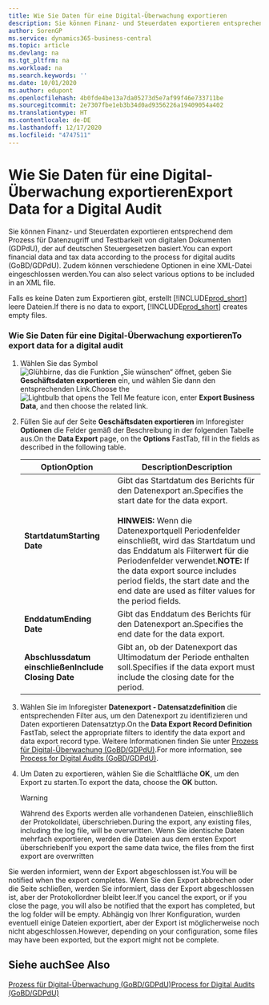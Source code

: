 ```yaml
---
title: Wie Sie Daten für eine Digital-Überwachung exportieren
description: Sie können Finanz- und Steuerdaten exportieren entsprechend dem Prozess für Datenzugriff und Testbarkeit von digitalen Dokumenten (GDPdU), der auf deutschen Steuergesetzen basiert. Zudem können verschiedene Optionen in eine XML-Datei eingeschlossen werden.
author: SorenGP
ms.service: dynamics365-business-central
ms.topic: article
ms.devlang: na
ms.tgt_pltfrm: na
ms.workload: na
ms.search.keywords: ''
ms.date: 10/01/2020
ms.author: edupont
ms.openlocfilehash: 4b0fde4be13a7da05273d5e7af99f46e733711be
ms.sourcegitcommit: 2e7307fbe1eb3b34d0ad9356226a19409054a402
ms.translationtype: HT
ms.contentlocale: de-DE
ms.lasthandoff: 12/17/2020
ms.locfileid: "4747511"
---
```

# <a name="export-data-for-a-digital-audit"></a><span data-ttu-id="514cf-104">Wie Sie Daten für eine Digital-Überwachung exportieren</span><span class="sxs-lookup"><span data-stu-id="514cf-104">Export Data for a Digital Audit</span></span>
<span data-ttu-id="514cf-105">Sie können Finanz- und Steuerdaten exportieren entsprechend dem Prozess für Datenzugriff und Testbarkeit von digitalen Dokumenten (GDPdU), der auf deutschen Steuergesetzen basiert.</span><span class="sxs-lookup"><span data-stu-id="514cf-105">You can export financial data and tax data according to the process for digital audits (GoBD/GDPdU).</span></span> <span data-ttu-id="514cf-106">Zudem können verschiedene Optionen in eine XML-Datei eingeschlossen werden.</span><span class="sxs-lookup"><span data-stu-id="514cf-106">You can also select various options to be included in an XML file.</span></span>  

<span data-ttu-id="514cf-107">Falls es keine Daten zum Exportieren gibt, erstellt [!INCLUDE[prod_short](../../includes/prod_short.md)] leere Dateien.</span><span class="sxs-lookup"><span data-stu-id="514cf-107">If there is no data to export, [!INCLUDE[prod_short](../../includes/prod_short.md)] creates empty files.</span></span>  

### <a name="to-export-data-for-a-digital-audit"></a><span data-ttu-id="514cf-108">Wie Sie Daten für eine Digital-Überwachung exportieren</span><span class="sxs-lookup"><span data-stu-id="514cf-108">To export data for a digital audit</span></span>

1.  <span data-ttu-id="514cf-109">Wählen Sie das Symbol ![Glühbirne, das die Funktion „Sie wünschen“ öffnet](../../media/ui-search/search_small.png "Was möchten Sie tun?"), geben Sie **Geschäftsdaten exportieren** ein, und wählen Sie dann den entsprechenden Link.</span><span class="sxs-lookup"><span data-stu-id="514cf-109">Choose the ![Lightbulb that opens the Tell Me feature](../../media/ui-search/search_small.png "Tell me what you want to do") icon, enter **Export Business Data**, and then choose the related link.</span></span>  

2.  <span data-ttu-id="514cf-110">Füllen Sie auf der Seite **Geschäftsdaten exportieren** im Inforegister **Optionen** die Felder gemäß der Beschreibung in der folgenden Tabelle aus.</span><span class="sxs-lookup"><span data-stu-id="514cf-110">On the **Data Export** page, on the **Options** FastTab, fill in the fields as described in the following table.</span></span>  

    |<span data-ttu-id="514cf-111">Option</span><span class="sxs-lookup"><span data-stu-id="514cf-111">Option</span></span>|<span data-ttu-id="514cf-112">Description</span><span class="sxs-lookup"><span data-stu-id="514cf-112">Description</span></span>|  
    |----------------------------------|---------------------------------------|  
    |<span data-ttu-id="514cf-113">**Startdatum**</span><span class="sxs-lookup"><span data-stu-id="514cf-113">**Starting Date**</span></span>|<span data-ttu-id="514cf-114">Gibt das Startdatum des Berichts für den Datenexport an.</span><span class="sxs-lookup"><span data-stu-id="514cf-114">Specifies the start date for the data export.</span></span><br /><br /> <span data-ttu-id="514cf-115">**HINWEIS:** Wenn die Datenexportquell Periodenfelder einschließt, wird das Startdatum und das Enddatum als Filterwert für die Periodenfelder verwendet.</span><span class="sxs-lookup"><span data-stu-id="514cf-115">**NOTE:** If the data export source includes period fields, the start date and the end date are used as filter values for the period fields.</span></span>|  
    |<span data-ttu-id="514cf-116">**Enddatum**</span><span class="sxs-lookup"><span data-stu-id="514cf-116">**Ending Date**</span></span>|<span data-ttu-id="514cf-117">Gibt das Enddatum des Berichts für den Datenexport an.</span><span class="sxs-lookup"><span data-stu-id="514cf-117">Specifies the end date for the data export.</span></span>|  
    |<span data-ttu-id="514cf-118">**Abschlussdatum einschließen**</span><span class="sxs-lookup"><span data-stu-id="514cf-118">**Include Closing Date**</span></span>|<span data-ttu-id="514cf-119">Gibt an, ob der Datenexport das Ultimodatum der Periode enthalten soll.</span><span class="sxs-lookup"><span data-stu-id="514cf-119">Specifies if the data export must include the closing date for the period.</span></span>|  

3.  <span data-ttu-id="514cf-120">Wählen Sie im Inforegister **Datenexport - Datensatzdefinition** die entsprechenden Filter aus, um den Datenexport zu identifizieren und Daten exportieren Datensatztyp.</span><span class="sxs-lookup"><span data-stu-id="514cf-120">On the **Data Export Record Definition** FastTab, select the appropriate filters to identify the data export and data export record type.</span></span> <span data-ttu-id="514cf-121">Weitere Informationen finden Sie unter [Prozess für Digital-Überwachung (GoBD/GDPdU)](process-for-digital-audits.md).</span><span class="sxs-lookup"><span data-stu-id="514cf-121">For more information, see [Process for Digital Audits (GoBD/GDPdU)](process-for-digital-audits.md).</span></span>  

4.  <span data-ttu-id="514cf-122">Um Daten zu exportieren, wählen Sie die Schaltfläche **OK**, um den Export zu starten.</span><span class="sxs-lookup"><span data-stu-id="514cf-122">To export the data, choose the **OK** button.</span></span>  

    > [!WARNING]  
    >  <span data-ttu-id="514cf-123">Während des Exports werden alle vorhandenen Dateien, einschließlich der Protokolldatei, überschrieben.</span><span class="sxs-lookup"><span data-stu-id="514cf-123">During the export, any existing files, including the log file, will be overwritten.</span></span> <span data-ttu-id="514cf-124">Wenn Sie identische Daten mehrfach exportieren, werden die Dateien aus dem ersten Export überschrieben</span><span class="sxs-lookup"><span data-stu-id="514cf-124">If you export the same data twice, the files from the first export are overwritten</span></span>  

 <span data-ttu-id="514cf-125">Sie werden informiert, wenn der Export abgeschlossen ist.</span><span class="sxs-lookup"><span data-stu-id="514cf-125">You will be notified when the export completes.</span></span> <span data-ttu-id="514cf-126">Wenn Sie den Export abbrechen oder die Seite schließen, werden Sie informiert, dass der Export abgeschlossen ist, aber der Protokollordner bleibt leer.</span><span class="sxs-lookup"><span data-stu-id="514cf-126">If you cancel the export, or if you close the page, you will also be notified that the export has completed, but the log folder will be empty.</span></span> <span data-ttu-id="514cf-127">Abhängig von Ihrer Konfiguration, wurden eventuell einige Dateien exportiert, aber der Export ist möglicherweise noch nicht abgeschlossen.</span><span class="sxs-lookup"><span data-stu-id="514cf-127">However, depending on your configuration, some files may have been exported, but the export might not be complete.</span></span>  

## <a name="see-also"></a><span data-ttu-id="514cf-128">Siehe auch</span><span class="sxs-lookup"><span data-stu-id="514cf-128">See Also</span></span>  
[<span data-ttu-id="514cf-129">Prozess für Digital-Überwachung (GoBD/GDPdU)</span><span class="sxs-lookup"><span data-stu-id="514cf-129">Process for Digital Audits (GoBD/GDPdU)</span></span>](process-for-digital-audits.md)
